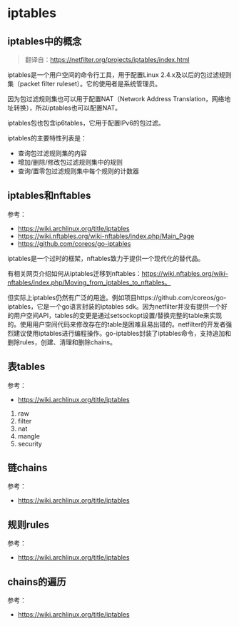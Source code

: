 # iptables

## iptables中的概念

> 翻译自：https://netfilter.org/projects/iptables/index.html

iptables是一个用户空间的命令行工具，用于配置Linux 2.4.x及以后的包过滤规则集（packet filter ruleset）。它的使用者是系统管理员。

因为包过滤规则集也可以用于配置NAT（Network Address Translation，网络地址转换），所以iptables也可以配置NAT。

iptables包也包含ip6tables，它用于配置IPv6的包过滤。

iptables的主要特性列表是：

- 查询包过滤规则集的内容
- 增加/删除/修改包过滤规则集中的规则
- 查询/置零包过滤规则集中每个规则的计数器

## iptables和nftables

参考：

- https://wiki.archlinux.org/title/iptables
- https://wiki.nftables.org/wiki-nftables/index.php/Main_Page
- https://github.com/coreos/go-iptables

iptables是一个过时的框架，nftables致力于提供一个现代化的替代品。

有相关网页介绍如何从iptables迁移到nftables：https://wiki.nftables.org/wiki-nftables/index.php/Moving_from_iptables_to_nftables。

但实际上iptables仍然有广泛的用途。例如项目https://github.com/coreos/go-iptables，它是一个go语言封装的iptables sdk。因为netfilter并没有提供一个好的用户空间API，tables的变更是通过setsockopt设置/替换完整的table来实现的。使用用户空间代码来修改存在的table是困难且易出错的。netfilter的开发者强烈建议使用iptables进行编程操作。go-iptables封装了iptables命令，支持追加和删除rules，创建、清理和删除chains。

## 表tables

参考：

- https://wiki.archlinux.org/title/iptables

1. raw
2. filter
3. nat
4. mangle
5. security

## 链chains

参考：

- https://wiki.archlinux.org/title/iptables

## 规则rules

参考：

- https://wiki.archlinux.org/title/iptables

## chains的遍历

参考：

- https://wiki.archlinux.org/title/iptables


